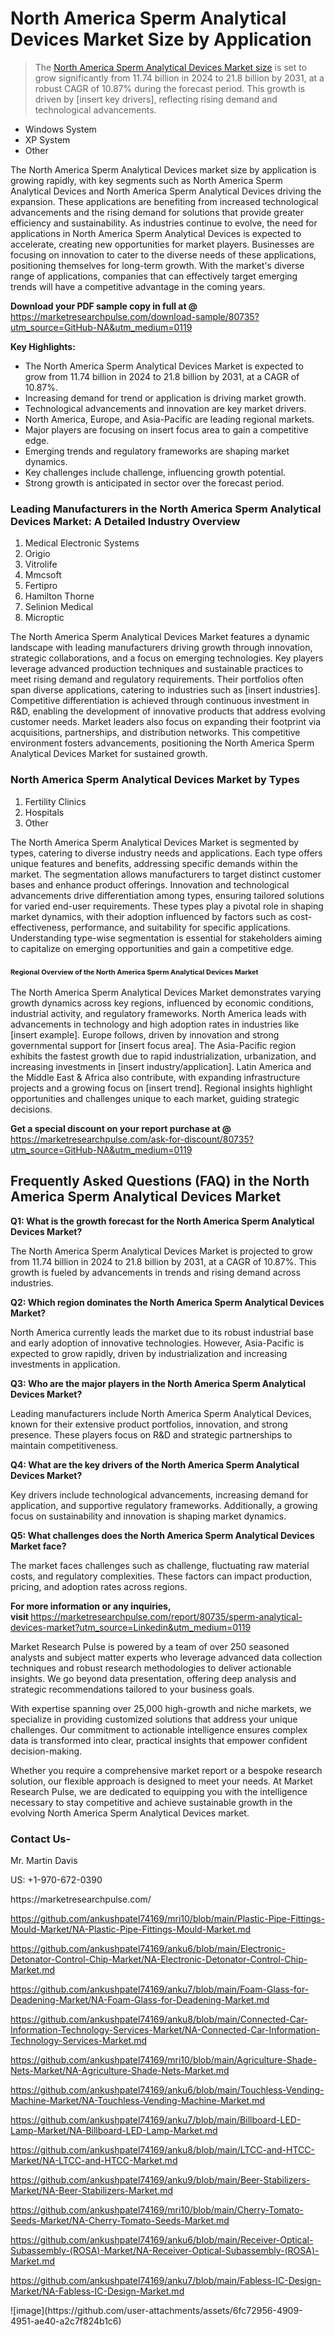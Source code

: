 <h1>North America Sperm Analytical Devices Market&nbsp;Size by Application</h1><blockquote><p>The <a href="https://marketresearchpulse.com/download-sample/80735?utm_source=GitHub-NA&amp;utm_medium=0119">North America Sperm Analytical Devices Market size</a> is set to grow significantly from 11.74 billion in 2024 to 21.8 billion by 2031, at a robust CAGR of 10.87% during the forecast period. This growth is driven by [insert key drivers], reflecting rising demand and technological advancements.</p></blockquote><ul><li>Windows System<li> XP System<li> Other</li></ul><p>The North America Sperm Analytical Devices market size by application is growing rapidly, with key segments such as North America Sperm Analytical Devices and North America Sperm Analytical Devices driving the expansion. These applications are benefiting from increased technological advancements and the rising demand for solutions that provide greater efficiency and sustainability. As industries continue to evolve, the need for applications in North America Sperm Analytical Devices is expected to accelerate, creating new opportunities for market players. Businesses are focusing on innovation to cater to the diverse needs of these applications, positioning themselves for long-term growth. With the market's diverse range of applications, companies that can effectively target emerging trends will have a competitive advantage in the coming years.</p><p><strong>Download your PDF sample copy in full at @ </strong><a href="https://marketresearchpulse.com/download-sample/80735?utm_source=GitHub-NA&amp;utm_medium=0119">https://marketresearchpulse.com/download-sample/80735?utm_source=GitHub-NA&amp;utm_medium=0119</a></p><p><strong>Key Highlights: </strong></p><ul><li>The North America Sperm Analytical Devices Market is expected to grow from 11.74 billion in 2024 to 21.8 billion by 2031, at a CAGR of 10.87%.</li><li>Increasing demand for trend or application is driving market growth.</li><li>Technological advancements and innovation are key market drivers.</li><li>North America, Europe, and Asia-Pacific are leading regional markets.</li><li>Major players are focusing on insert focus area to gain a competitive edge.</li><li>Emerging trends and regulatory frameworks are shaping market dynamics.</li><li>Key challenges include challenge, influencing growth potential.</li><li>Strong growth is anticipated in sector over the forecast period.</li></ul><h3>Leading Manufacturers in the North America Sperm Analytical Devices Market: A Detailed Industry Overview</h3><ol><li>Medical Electronic Systems</li><li>Origio</li><li>Vitrolife</li><li>Mmcsoft</li><li>Fertipro</li><li>Hamilton Thorne</li><li>Selinion Medical</li><li>Microptic</li></ol><div class="flex max-w-full flex-col flex-grow"><div class="min-h-8 text-message flex w-full flex-col items-end gap-2 whitespace-normal break-words [.text-message+&amp;]:mt-5" dir="auto" data-message-author-role="assistant" data-message-id="fd8432e4-4910-450d-b182-61b7bfb0a01f" data-message-model-slug="gpt-4o"><div class="flex w-full flex-col gap-1 empty:hidden first:pt-[3px]"><div class="markdown prose w-full break-words dark:prose-invert light"><p>The North America Sperm Analytical Devices Market features a dynamic landscape with leading manufacturers driving growth through innovation, strategic collaborations, and a focus on emerging technologies. Key players leverage advanced production techniques and sustainable practices to meet rising demand and regulatory requirements. Their portfolios often span diverse applications, catering to industries such as [insert industries]. Competitive differentiation is achieved through continuous investment in R&amp;D, enabling the development of innovative products that address evolving customer needs. Market leaders also focus on expanding their footprint via acquisitions, partnerships, and distribution networks. This competitive environment fosters advancements, positioning the North America Sperm Analytical Devices Market for sustained growth.</p></div></div></div></div><h3>North America Sperm Analytical Devices Market by Types</h3><ol><li>Fertility Clinics<li> Hospitals<li> Other</li></ol><div class="flex max-w-full flex-col flex-grow"><div class="min-h-8 text-message flex w-full flex-col items-end gap-2 whitespace-normal break-words [.text-message+&amp;]:mt-5" dir="auto" data-message-author-role="assistant" data-message-id="084470be-0bb7-4664-bddf-5156b4f41249" data-message-model-slug="gpt-4o-mini"><div class="flex w-full flex-col gap-1 empty:hidden first:pt-[3px]"><div class="markdown prose w-full break-words dark:prose-invert light"><p>The North America Sperm Analytical Devices Market is segmented by types, catering to diverse industry needs and applications. Each type offers unique features and benefits, addressing specific demands within the market. The segmentation allows manufacturers to target distinct customer bases and enhance product offerings. Innovation and technological advancements drive differentiation among types, ensuring tailored solutions for varied end-user requirements. These types play a pivotal role in shaping market dynamics, with their adoption influenced by factors such as cost-effectiveness, performance, and suitability for specific applications. Understanding type-wise segmentation is essential for stakeholders aiming to capitalize on emerging opportunities and gain a competitive edge.</p></div></div></div></div><h3><span style="font-size: 11px;">Regional Overview of the North America Sperm Analytical Devices Market</span></h3><div class="flex max-w-full flex-col flex-grow"><div class="min-h-8 text-message flex w-full flex-col items-end gap-2 whitespace-normal break-words [.text-message+&amp;]:mt-5" dir="auto" data-message-author-role="assistant" data-message-id="e9038762-ce64-4e30-91c9-9bd413514231" data-message-model-slug="gpt-4o-mini"><div class="flex w-full flex-col gap-1 empty:hidden first:pt-[3px]"><div class="markdown prose w-full break-words dark:prose-invert light"><p>The North America Sperm Analytical Devices Market demonstrates varying growth dynamics across key regions, influenced by economic conditions, industrial activity, and regulatory frameworks. North America leads with advancements in technology and high adoption rates in industries like [insert example]. Europe follows, driven by innovation and strong governmental support for [insert focus area]. The Asia-Pacific region exhibits the fastest growth due to rapid industrialization, urbanization, and increasing investments in [insert industry/application]. Latin America and the Middle East &amp; Africa also contribute, with expanding infrastructure projects and a growing focus on [insert trend]. Regional insights highlight opportunities and challenges unique to each market, guiding strategic decisions.</p></div></div></div></div><p><strong>Get a special discount on your report purchase at @ </strong><a href="https://marketresearchpulse.com/ask-for-discount/80735?utm_source=GitHub-NA&amp;utm_medium=0119">https://marketresearchpulse.com/ask-for-discount/80735?utm_source=GitHub-NA&amp;utm_medium=0119</a></p><h2>Frequently Asked Questions (FAQ) in the North America Sperm Analytical Devices Market</h2><p><strong>Q1: What is the growth forecast for the North America Sperm Analytical Devices Market?</strong></p><p>The North America Sperm Analytical Devices Market is projected to grow from 11.74 billion in 2024 to 21.8 billion by 2031, at a CAGR of 10.87%. This growth is fueled by advancements in trends and rising demand across industries.</p><p><strong>Q2: Which region dominates the North America Sperm Analytical Devices Market?</strong></p><p>North America currently leads the market due to its robust industrial base and early adoption of innovative technologies. However, Asia-Pacific is expected to grow rapidly, driven by industrialization and increasing investments in application.</p><p><strong>Q3: Who are the major players in the North America Sperm Analytical Devices Market?</strong></p><p>Leading manufacturers include North America Sperm Analytical Devices, known for their extensive product portfolios, innovation, and strong presence. These players focus on R&amp;D and strategic partnerships to maintain competitiveness.</p><p><strong>Q4: What are the key drivers of the North America Sperm Analytical Devices Market?</strong></p><p>Key drivers include technological advancements, increasing demand for application, and supportive regulatory frameworks. Additionally, a growing focus on sustainability and innovation is shaping market dynamics.</p><p><strong>Q5: What challenges does the North America Sperm Analytical Devices Market face?</strong></p><p>The market faces challenges such as challenge, fluctuating raw material costs, and regulatory complexities. These factors can impact production, pricing, and adoption rates across regions.</p><p><strong>For more information or any inquiries, visit&nbsp;</strong><a href="https://marketresearchpulse.com/report/80735/sperm-analytical-devices-market?utm_source=Linkedin&utm_medium=0119">https://marketresearchpulse.com/report/80735/sperm-analytical-devices-market?utm_source=Linkedin&utm_medium=0119</a></p><p>Market Research Pulse is powered by a team of over 250 seasoned analysts and subject matter experts who leverage advanced data collection techniques and robust research methodologies to deliver actionable insights. We go beyond data presentation, offering deep analysis and strategic recommendations tailored to your business goals.</p><p>With expertise spanning over 25,000 high-growth and niche markets, we specialize in providing customized solutions that address your unique challenges. Our commitment to actionable intelligence ensures complex data is transformed into clear, practical insights that empower confident decision-making.</p><p>Whether you require a comprehensive market report or a bespoke research solution, our flexible approach is designed to meet your needs. At Market Research Pulse, we are dedicated to equipping you with the intelligence necessary to stay competitive and achieve sustainable growth in the evolving North America Sperm Analytical Devices market.</p><h3><strong>Contact Us-</strong></h3><p>Mr. Martin Davis</p><p>US: +1-970-672-0390</p><p>https://marketresearchpulse.com/</p><p><a href="https://github.com/ankushpatel74169/mri10/blob/main/Plastic-Pipe-Fittings-Mould-Market/NA-Plastic-Pipe-Fittings-Mould-Market.md">https://github.com/ankushpatel74169/mri10/blob/main/Plastic-Pipe-Fittings-Mould-Market/NA-Plastic-Pipe-Fittings-Mould-Market.md</a></p><p><a href="https://github.com/ankushpatel74169/anku6/blob/main/Electronic-Detonator-Control-Chip-Market/NA-Electronic-Detonator-Control-Chip-Market.md">https://github.com/ankushpatel74169/anku6/blob/main/Electronic-Detonator-Control-Chip-Market/NA-Electronic-Detonator-Control-Chip-Market.md</a></p><p><a href="https://github.com/ankushpatel74169/anku7/blob/main/Foam-Glass-for-Deadening-Market/NA-Foam-Glass-for-Deadening-Market.md">https://github.com/ankushpatel74169/anku7/blob/main/Foam-Glass-for-Deadening-Market/NA-Foam-Glass-for-Deadening-Market.md</a></p><p><a href="https://github.com/ankushpatel74169/anku8/blob/main/Connected-Car-Information-Technology-Services-Market/NA-Connected-Car-Information-Technology-Services-Market.md">https://github.com/ankushpatel74169/anku8/blob/main/Connected-Car-Information-Technology-Services-Market/NA-Connected-Car-Information-Technology-Services-Market.md</a></p><p><a href="https://github.com/ankushpatel74169/mri10/blob/main/Agriculture-Shade-Nets-Market/NA-Agriculture-Shade-Nets-Market.md">https://github.com/ankushpatel74169/mri10/blob/main/Agriculture-Shade-Nets-Market/NA-Agriculture-Shade-Nets-Market.md</a></p><p><a href="https://github.com/ankushpatel74169/anku6/blob/main/Touchless-Vending-Machine-Market/NA-Touchless-Vending-Machine-Market.md">https://github.com/ankushpatel74169/anku6/blob/main/Touchless-Vending-Machine-Market/NA-Touchless-Vending-Machine-Market.md</a></p><p><a href="https://github.com/ankushpatel74169/anku7/blob/main/Billboard-LED-Lamp-Market/NA-Billboard-LED-Lamp-Market.md">https://github.com/ankushpatel74169/anku7/blob/main/Billboard-LED-Lamp-Market/NA-Billboard-LED-Lamp-Market.md</a></p><p><a href="https://github.com/ankushpatel74169/anku8/blob/main/LTCC-and-HTCC-Market/NA-LTCC-and-HTCC-Market.md">https://github.com/ankushpatel74169/anku8/blob/main/LTCC-and-HTCC-Market/NA-LTCC-and-HTCC-Market.md</a></p><p><a href="https://github.com/ankushpatel74169/anku9/blob/main/Beer-Stabilizers-Market/NA-Beer-Stabilizers-Market.md">https://github.com/ankushpatel74169/anku9/blob/main/Beer-Stabilizers-Market/NA-Beer-Stabilizers-Market.md</a></p><p><a href="https://github.com/ankushpatel74169/mri10/blob/main/Cherry-Tomato-Seeds-Market/NA-Cherry-Tomato-Seeds-Market.md">https://github.com/ankushpatel74169/mri10/blob/main/Cherry-Tomato-Seeds-Market/NA-Cherry-Tomato-Seeds-Market.md</a></p><p><a href="https://github.com/ankushpatel74169/anku6/blob/main/Receiver-Optical-Subassembly-(ROSA)-Market/NA-Receiver-Optical-Subassembly-(ROSA)-Market.md">https://github.com/ankushpatel74169/anku6/blob/main/Receiver-Optical-Subassembly-(ROSA)-Market/NA-Receiver-Optical-Subassembly-(ROSA)-Market.md</a></p><p><a href="https://github.com/ankushpatel74169/anku7/blob/main/Fabless-IC-Design-Market/NA-Fabless-IC-Design-Market.md">https://github.com/ankushpatel74169/anku7/blob/main/Fabless-IC-Design-Market/NA-Fabless-IC-Design-Market.md</a></p>
![image](https://github.com/user-attachments/assets/6fc72956-4909-4951-ae40-a2c7f824b1c6)
